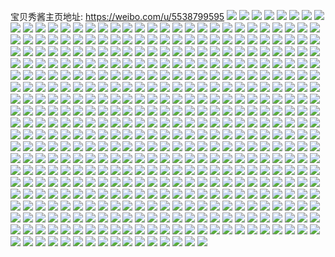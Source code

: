 宝贝秀酱主页地址: https://weibo.com/u/5538799595 
![](https://wx4.sinaimg.cn/mw2000/0062QeNlly1h8yz3wj2wdj32c0340npe.jpg) 
![](https://wx4.sinaimg.cn/mw2000/0062QeNlly1h8yz3y3f8sj31bb1r4kjl.jpg) 
![](https://wx4.sinaimg.cn/mw2000/0062QeNlly1h8yz3u7g9sj32c0340kjl.jpg) 
![](https://wx4.sinaimg.cn/mw2000/0062QeNlly1h8yz3i2xmnj31qq2bne84.jpg) 
![](https://wx4.sinaimg.cn/mw2000/0062QeNlly1h81nbkibmfj30sz1qn4b8.jpg) 
![](https://wx4.sinaimg.cn/mw2000/0062QeNlly1h81ncjooe0j30sc0sggp0.jpg) 
![](https://wx4.sinaimg.cn/mw2000/0062QeNlly1h81nbkulwrj30t71r64cg.jpg) 
![](https://wx4.sinaimg.cn/mw2000/0062QeNlly1h81nblho42j30sh1plgw9.jpg) 
![](https://wx4.sinaimg.cn/mw2000/0062QeNlly1h81nblt1glj30s11oowod.jpg) 
![](https://wx4.sinaimg.cn/mw2000/0062QeNlly1h81nbl5oa8j30ro1nv149.jpg) 
![](https://wx4.sinaimg.cn/mw2000/0062QeNlly1h7gkx198elj31kv23tdos.jpg) 
![](https://wx4.sinaimg.cn/mw2000/0062QeNlly1h7gkwwnwlgj30uk36gu0y.jpg) 
![](https://wx4.sinaimg.cn/mw2000/0062QeNlly1h7gkx0ik9xj32c0340x6s.jpg) 
![](https://wx4.sinaimg.cn/mw2000/0062QeNlly1h7gkx8kkx6j30u01407dt.jpg) 
![](https://wx4.sinaimg.cn/mw2000/0062QeNlly1h7gkz8ssamj30u0140tmd.jpg) 
![](https://wx4.sinaimg.cn/mw2000/0062QeNlly1h7gkz02jpzj30tz13z7ge.jpg) 
![](https://wx4.sinaimg.cn/mw2000/0062QeNlly1h76xolazpkj30zo1bknaz.jpg) 
![](https://wx4.sinaimg.cn/mw2000/0062QeNlly1h76xon8pivj336c2dr4qq.jpg) 
![](https://wx4.sinaimg.cn/mw2000/0062QeNlly1h76xoo19j7j30zn1bkn01.jpg) 
![](https://wx4.sinaimg.cn/mw2000/0062QeNlly1h6y9ikth5cj330u29m1l0.jpg) 
![](https://wx4.sinaimg.cn/mw2000/0062QeNlly1h6y9iaojknj316o1kwq53.jpg) 
![](https://wx4.sinaimg.cn/mw2000/0062QeNlly1h6y9ige27tj326o2wxu0x.jpg) 
![](https://wx4.sinaimg.cn/mw2000/0062QeNlly1h6y9iqpm8wj32a831n154.jpg) 
![](https://wx4.sinaimg.cn/mw2000/0062QeNlly1h6y9i8g3a2j329i30oqv7.jpg) 
![](https://wx4.sinaimg.cn/mw2000/0062QeNlly1h6y9intnw2j32c0340ni7.jpg) 
![](https://wx4.sinaimg.cn/mw2000/0062QeNlly1h6y9i012mpj326a2weat4.jpg) 
![](https://wx4.sinaimg.cn/mw2000/0062QeNlly1h6y9iua3bfj32c0340qv5.jpg) 
![](https://wx4.sinaimg.cn/mw2000/0062QeNlly1h6y9ip5kmjj321s2qdqv5.jpg) 
![](https://wx4.sinaimg.cn/mw2000/0062QeNlly1h6y9iy6wi6j32c0340qv6.jpg) 
![](https://wx4.sinaimg.cn/mw2000/0062QeNlly1h6y9ist33zj33402c0kjn.jpg) 
![](https://wx4.sinaimg.cn/mw2000/0062QeNlly1h6y9j4fokkj32c03407wk.jpg) 
![](https://wx4.sinaimg.cn/mw2000/0062QeNlly1h6y9j6kwv8j33402c01kz.jpg) 
![](https://wx4.sinaimg.cn/mw2000/0062QeNlly1h6y9jh8rtzj33402c0qv5.jpg) 
![](https://wx4.sinaimg.cn/mw2000/0062QeNlly1h6y9kbhfp6j32c0340x6q.jpg) 
![](https://wx4.sinaimg.cn/mw2000/0062QeNlly1h6q1s71thkj31od28ikjl.jpg) 
![](https://wx4.sinaimg.cn/mw2000/0062QeNlly1h6q1s7ufn4j31pc29rn1o.jpg) 
![](https://wx4.sinaimg.cn/mw2000/0062QeNlly1h60pwq6nwej30uk9ov4qr.jpg) 
![](https://wx4.sinaimg.cn/mw2000/0062QeNlly1h60pwwpp48j30uk9714qu.jpg) 
![](https://wx4.sinaimg.cn/mw2000/0062QeNlly1h60px0umj9j30uk84unpg.jpg) 
![](https://wx4.sinaimg.cn/mw2000/0062QeNlly1h60pwl8py5j30uk8jhwwi.jpg) 
![](https://wx4.sinaimg.cn/mw2000/0062QeNlly1h60px7qi8tj30uk87ekjq.jpg) 
![](https://wx4.sinaimg.cn/mw2000/0062QeNlly1h60pxc4dp1j30uk9eo4qs.jpg) 
![](https://wx4.sinaimg.cn/mw2000/0062QeNlly1h60pxihbixj30uk8f1qv8.jpg) 
![](https://wx4.sinaimg.cn/mw2000/0062QeNlly1h60pxmna70j30uk9afb2c.jpg) 
![](https://wx4.sinaimg.cn/mw2000/0062QeNlly1h60pxphjd4j30uk4o2wus.jpg) 
![](https://wx4.sinaimg.cn/mw2000/0062QeNlly1h53qzxfc3tj30uk7md4qs.jpg) 
![](https://wx4.sinaimg.cn/mw2000/0062QeNlly1h53r0em1qqj30uk7lrx6r.jpg) 
![](https://wx4.sinaimg.cn/mw2000/0062QeNlly1h53r0sibyfj30uk8smnpg.jpg) 
![](https://wx4.sinaimg.cn/mw2000/0062QeNlly1h53r16vgmej30uk8p8x6u.jpg) 
![](https://wx4.sinaimg.cn/mw2000/0062QeNlly1h53r1dn3bsj30uk9wikjq.jpg) 
![](https://wx4.sinaimg.cn/mw2000/0062QeNlly1h53r1imkv2j30uk87e1l0.jpg) 
![](https://wx4.sinaimg.cn/mw2000/0062QeNlly1h53r1n8c0gj30uk7lr7wk.jpg) 
![](https://wx4.sinaimg.cn/mw2000/0062QeNlly1h53r1skgz8j30uk8p7u0z.jpg) 
![](https://wx4.sinaimg.cn/mw2000/0062QeNlly1h53r1v5j0xj30uk4o24qq.jpg) 
![](https://wx4.sinaimg.cn/mw2000/0062QeNlly1h4p5mfma81j33402c0hdx.jpg) 
![](https://wx4.sinaimg.cn/mw2000/0062QeNlly1h4p5m3t6p2j33402c0b2e.jpg) 
![](https://wx4.sinaimg.cn/mw2000/0062QeNlly1h4p4defkfkj33402c0e86.jpg) 
![](https://wx4.sinaimg.cn/mw2000/0062QeNlly1h4p4d5119aj332f2aub2a.jpg) 
![](https://wx4.sinaimg.cn/mw2000/0062QeNlly1h4p5qdrr7xj33402c0npd.jpg) 
![](https://wx4.sinaimg.cn/mw2000/0062QeNlly1h4p4cp50n1j316j1kqwru.jpg) 
![](https://wx4.sinaimg.cn/mw2000/0062QeNlly1h4p5mlerutj32c0340hdt.jpg) 
![](https://wx4.sinaimg.cn/mw2000/0062QeNlly1h4ff38kar5j31g11xd1kx.jpg) 
![](https://wx4.sinaimg.cn/mw2000/0062QeNlly1h4ff34v5o4j31j721lkjl.jpg) 
![](https://wx4.sinaimg.cn/mw2000/0062QeNlly1h4ff39sr6ij32c0340u0x.jpg) 
![](https://wx4.sinaimg.cn/mw2000/0062QeNlly1h4fg7c6xtzj327p2yaqv5.jpg) 
![](https://wx4.sinaimg.cn/mw2000/0062QeNlly1h4ffxbk5onj326n2wwe81.jpg) 
![](https://wx4.sinaimg.cn/mw2000/0062QeNlly1h4ffqmukjfj32c0340u0x.jpg) 
![](https://wx4.sinaimg.cn/mw2000/0062QeNlly1h41qghg5j6j32c0340hdt.jpg) 
![](https://wx4.sinaimg.cn/mw2000/0062QeNlly1h41qgi3438j31401hctju.jpg) 
![](https://wx4.sinaimg.cn/mw2000/0062QeNlly1h41qgkcuyvj33402c0u0x.jpg) 
![](https://wx4.sinaimg.cn/mw2000/0062QeNlly1h41qgm3r4ej32c0340kjl.jpg) 
![](https://wx4.sinaimg.cn/mw2000/0062QeNlly1h41qgnzov1j32ds1sckjl.jpg) 
![](https://wx4.sinaimg.cn/mw2000/0062QeNlly1h41qgsjvquj32c0340qv6.jpg) 
![](https://wx4.sinaimg.cn/mw2000/0062QeNlly1h41qgtp9w9j32943051kx.jpg) 
![](https://wx4.sinaimg.cn/mw2000/0062QeNlly1h41qh24oxtj33402c0e82.jpg) 
![](https://wx4.sinaimg.cn/mw2000/0062QeNlly1h41qh3ismyj31hq1znhdt.jpg) 
![](https://wx4.sinaimg.cn/mw2000/0062QeNlly1h41qh7amlyj32c0340hdv.jpg) 
![](https://wx4.sinaimg.cn/mw2000/0062QeNlly1h41qh8ghwyj30zo1bke0b.jpg) 
![](https://wx4.sinaimg.cn/mw2000/0062QeNlly1h41qhaampwj33402c04qq.jpg) 
![](https://wx4.sinaimg.cn/mw2000/0062QeNlly1h41qhdi28qj31sx2ekhdt.jpg) 
![](https://wx4.sinaimg.cn/mw2000/0062QeNlly1h41qib8y73j33402c0hdy.jpg) 
![](https://wx4.sinaimg.cn/mw2000/0062QeNlly1h3v2uzlqotj30uk56ex6q.jpg) 
![](https://wx4.sinaimg.cn/mw2000/0062QeNlly1h3v2v1bcs3j30uk61kb2b.jpg) 
![](https://wx4.sinaimg.cn/mw2000/0062QeNlly1h3v2vh19xij30uk5jrkjm.jpg) 
![](https://wx4.sinaimg.cn/mw2000/0062QeNlly1h3v2v2tze5j30uk5mae82.jpg) 
![](https://wx4.sinaimg.cn/mw2000/0062QeNlly1h3v2v4csx5j30uk7057wj.jpg) 
![](https://wx4.sinaimg.cn/mw2000/0062QeNlly1h3v2v60venj30uk7047wj.jpg) 
![](https://wx4.sinaimg.cn/mw2000/0062QeNlly1h3v2v7lanij30uk8227wj.jpg) 
![](https://wx4.sinaimg.cn/mw2000/0062QeNlly1h3v2v9gvldj30uk5h7e82.jpg) 
![](https://wx4.sinaimg.cn/mw2000/0062QeNlly1h3v2vayn4uj30uk61kb2a.jpg) 
![](https://wx4.sinaimg.cn/mw2000/0062QeNlly1h3ulqzjelej318z1nzu0x.jpg) 
![](https://wx4.sinaimg.cn/mw2000/0062QeNlly1h3ulr1yaiyj30zi1be44s.jpg) 
![](https://wx4.sinaimg.cn/mw2000/0062QeNlly1h3ulr03c9lj30uk0ukn2y.jpg) 
![](https://wx4.sinaimg.cn/mw2000/0062QeNlly1h3ulr1l0ofj31k033y4qr.jpg) 
![](https://wx4.sinaimg.cn/mw2000/0062QeNlly1h3ulr2qvxrj30xc2tax6p.jpg) 
![](https://wx4.sinaimg.cn/mw2000/0062QeNlly1h3ulr3qs8pj31wk1wkkjl.jpg) 
![](https://wx4.sinaimg.cn/mw2000/0062QeNlly1h3ulr5dtchj32by2bynpe.jpg) 
![](https://wx4.sinaimg.cn/mw2000/0062QeNlly1h3ulr6g1x9j32c02c04qq.jpg) 
![](https://wx4.sinaimg.cn/mw2000/0062QeNlly1h3ulrp6xtcj30u0140tlx.jpg) 
![](https://wx4.sinaimg.cn/mw2000/0062QeNlly1h3jqaph5xwj30u714914c.jpg) 
![](https://wx4.sinaimg.cn/mw2000/0062QeNlly1h3jqakl6npj30zo1bkdsj.jpg) 
![](https://wx4.sinaimg.cn/mw2000/0062QeNlly1h3jqaxtf3ij30tg13o16u.jpg) 
![](https://wx4.sinaimg.cn/mw2000/0062QeNlly1h3jqamz90ej30zo1bkdsb.jpg) 
![](https://wx4.sinaimg.cn/mw2000/0062QeNlly1h3jqanz8unj30zo1bkqhj.jpg) 
![](https://wx4.sinaimg.cn/mw2000/0062QeNlly1h3jqaou732j30zo1bkdsy.jpg) 
![](https://wx4.sinaimg.cn/mw2000/0062QeNlly1h3dev430d0j30m1136agu.jpg) 
![](https://wx4.sinaimg.cn/mw2000/0062QeNlly1h3dep3rdyjj33402c0u0x.jpg) 
![](https://wx4.sinaimg.cn/mw2000/0062QeNlly1h3dev2vf5pj30zo1blhdt.jpg) 
![](https://wx4.sinaimg.cn/mw2000/0062QeNlly1h3deoxfz24j33402c0b2a.jpg) 
![](https://wx4.sinaimg.cn/mw2000/0062QeNlly1h3df6kc7nmj30sl1esat3.jpg) 
![](https://wx4.sinaimg.cn/mw2000/0062QeNlly1h392jygjwsj32c02c0qv5.jpg) 
![](https://wx4.sinaimg.cn/mw2000/0062QeNlly1h392k7d0o9j32c03401ky.jpg) 
![](https://wx4.sinaimg.cn/mw2000/0062QeNlly1h39284jgl0j31tj38kqv5.jpg) 
![](https://wx4.sinaimg.cn/mw2000/0062QeNlly1h392831zayj32c0340b2a.jpg) 
![](https://wx4.sinaimg.cn/mw2000/0062QeNlly1h392k3gkodj32br1qxnpd.jpg) 
![](https://wx4.sinaimg.cn/mw2000/0062QeNlly1h303gvaanhj32322s2b29.jpg) 
![](https://wx4.sinaimg.cn/mw2000/0062QeNlly1h303h4svumj30zo1bkk5a.jpg) 
![](https://wx4.sinaimg.cn/mw2000/0062QeNlly1h303grpizlj32bz33ykjl.jpg) 
![](https://wx4.sinaimg.cn/mw2000/0062QeNlly1h2jt27m8r3j30uk3g5u0x.jpg) 
![](https://wx4.sinaimg.cn/mw2000/0062QeNlly1h2jt2d11huj30uk58gqv6.jpg) 
![](https://wx4.sinaimg.cn/mw2000/0062QeNlly1h2jt2hl073j30uk4vphdu.jpg) 
![](https://wx4.sinaimg.cn/mw2000/0062QeNlly1h2jt2nmuokj30uk72n7wj.jpg) 
![](https://wx4.sinaimg.cn/mw2000/0062QeNlly1h2jt2vruv8j30uk58gu0y.jpg) 
![](https://wx4.sinaimg.cn/mw2000/0062QeNlly1h2jt33fmymj30uk6ye4qr.jpg) 
![](https://wx4.sinaimg.cn/mw2000/0062QeNlly1h2jt3rwpp5j30uk5l6e83.jpg) 
![](https://wx4.sinaimg.cn/mw2000/0062QeNlly1h2gd55sz1yj31q92xv7wh.jpg) 
![](https://wx4.sinaimg.cn/mw2000/0062QeNlly1h2gdcbs1cjj30n014wwor.jpg) 
![](https://wx4.sinaimg.cn/mw2000/0062QeNlly1h2gdg81abej32c03401kz.jpg) 
![](https://wx4.sinaimg.cn/mw2000/0062QeNlly1h2gdg8peooj31kz2dsnlo.jpg) 
![](https://wx4.sinaimg.cn/mw2000/0062QeNlly1h280bgslghj32c0340kjl.jpg) 
![](https://wx4.sinaimg.cn/mw2000/0062QeNlly1h280bhn18wj33402c0kjl.jpg) 
![](https://wx4.sinaimg.cn/mw2000/0062QeNlly1h280biw3hjj33402c04qq.jpg) 
![](https://wx4.sinaimg.cn/mw2000/0062QeNlly1h280bfrigpj33342bcb2c.jpg) 
![](https://wx4.sinaimg.cn/mw2000/0062QeNlly1h25zfij0s0j33402c0u0y.jpg) 
![](https://wx4.sinaimg.cn/mw2000/0062QeNlly1h25zfjr069j33402c07wj.jpg) 
![](https://wx4.sinaimg.cn/mw2000/0062QeNlly1h25zfkvx4jj33402c0x6p.jpg) 
![](https://wx4.sinaimg.cn/mw2000/0062QeNlly1h25zhiy1xbj32c03401kz.jpg) 
![](https://wx4.sinaimg.cn/mw2000/0062QeNlly1h1wuxf5mnaj33402c0b29.jpg) 
![](https://wx4.sinaimg.cn/mw2000/0062QeNlly1h1t9itvy3uj30wi0tpgnu.jpg) 
![](https://wx4.sinaimg.cn/mw2000/0062QeNlly1h1jrghvsgmj32c03401ky.jpg) 
![](https://wx4.sinaimg.cn/mw2000/0062QeNlly1h1k18zlt2oj30n00ckq6q.jpg) 
![](https://wx4.sinaimg.cn/mw2000/0062QeNlly1h1hknwaw6lj30mt0ms0yx.jpg) 
![](https://wx4.sinaimg.cn/mw2000/0062QeNlly1h15lst2qdpj31kz2dsu0x.jpg) 
![](https://wx4.sinaimg.cn/mw2000/0062QeNlly1h13jcrq8f2j32c02c0b2a.jpg) 
![](https://wx4.sinaimg.cn/mw2000/0062QeNlly1h13jct9vvwj32bz2bz4qq.jpg) 
![](https://wx4.sinaimg.cn/mw2000/0062QeNlly1h13jcuuye6j32c02c0qv6.jpg) 
![](https://wx4.sinaimg.cn/mw2000/0062QeNlly1h11fgo9c5vj32c0340b2c.jpg) 
![](https://wx4.sinaimg.cn/mw2000/0062QeNlly1h11fl7530xj30qa1kw1kx.jpg) 
![](https://wx4.sinaimg.cn/mw2000/0062QeNlly1h11fgpvamyj30n01dsh4d.jpg) 
![](https://wx4.sinaimg.cn/mw2000/0062QeNlly1h11fgqhzusj32c0340kjl.jpg) 
![](https://wx4.sinaimg.cn/mw2000/0062QeNlly1h0xxqzth32j315o1axx13.jpg) 
![](https://wx4.sinaimg.cn/mw2000/0062QeNlly1h0xxqz5d6wj30xc2s07wh.jpg) 
![](https://wx4.sinaimg.cn/mw2000/0062QeNlly1h0xxr0nqsoj315o2bckjl.jpg) 
![](https://wx4.sinaimg.cn/mw2000/0062QeNlly1h0xxskm30uj32c02c01kx.jpg) 
![](https://wx4.sinaimg.cn/mw2000/0062QeNlly1h0v8avrmulj32yo1o0kjl.jpg) 
![](https://wx4.sinaimg.cn/mw2000/0062QeNlly1h0pw3gb3k2j30uk6f3hdv.jpg) 
![](https://wx4.sinaimg.cn/mw2000/0062QeNlly1h0pw3i2cb8j30uk5q9u0y.jpg) 
![](https://wx4.sinaimg.cn/mw2000/0062QeNlly1h0pw3js3f7j30uk7n0u0z.jpg) 
![](https://wx4.sinaimg.cn/mw2000/0062QeNlly1h0pw3ene7tj30uk9ixnph.jpg) 
![](https://wx4.sinaimg.cn/mw2000/0062QeNlly1h0pw3m6k4tj30uk7n0e84.jpg) 
![](https://wx4.sinaimg.cn/mw2000/0062QeNlly1h0pw3nwpxvj30uk9l3hdv.jpg) 
![](https://wx4.sinaimg.cn/mw2000/0062QeNlly1h0pw3pz5nhj30uk7n0npf.jpg) 
![](https://wx4.sinaimg.cn/mw2000/0062QeNlly1h0pw3s0786j30uk9147wk.jpg) 
![](https://wx4.sinaimg.cn/mw2000/0062QeNlly1h0pw3thrdyj30uk6nne83.jpg) 
![](https://wx4.sinaimg.cn/mw2000/0062QeNlly1h0pw3vgvzoj30uk7fee83.jpg) 
![](https://wx4.sinaimg.cn/mw2000/0062QeNlly1h0pw3wpmd5j30uk4vohdu.jpg) 
![](https://wx4.sinaimg.cn/mw2000/0062QeNlly1h0jiba88y9j324s1jpx6p.jpg) 
![](https://wx4.sinaimg.cn/mw2000/0062QeNlly1h0jibdp1f7j335s2dcu0x.jpg) 
![](https://wx4.sinaimg.cn/mw2000/0062QeNlly1h0jibe9xqkj30rn0rn0x8.jpg) 
![](https://wx4.sinaimg.cn/mw2000/0062QeNlly1h0jiben4b0j30yi0yiaff.jpg) 
![](https://wx4.sinaimg.cn/mw2000/0062QeNlly1h0jibf7cp9j31o027zgxv.jpg) 
![](https://wx4.sinaimg.cn/mw2000/0062QeNlly1h0jibfg534j30ku0kugm7.jpg) 
![](https://wx4.sinaimg.cn/mw2000/0062QeNlly1h0jibh7xegj31uo3qd1kx.jpg) 
![](https://wx4.sinaimg.cn/mw2000/0062QeNlly1h0jibif4z1j31o02807kf.jpg) 
![](https://wx4.sinaimg.cn/mw2000/0062QeNlly1h0jibiyi0sj30m90m9mxr.jpg) 
![](https://wx4.sinaimg.cn/mw2000/0062QeNlly1h0jibk0udtj32801o01d0.jpg) 
![](https://wx4.sinaimg.cn/mw2000/0062QeNlly1h0jibl4wnej32801o0tpa.jpg) 
![](https://wx4.sinaimg.cn/mw2000/0062QeNlly1h0jibrjd8mj32801o0x6q.jpg) 
![](https://wx4.sinaimg.cn/mw2000/0062QeNlly1h0jibyxpb7j32801o0npe.jpg) 
![](https://wx4.sinaimg.cn/mw2000/0062QeNlly1h0jic3mcq7j32801o04qq.jpg) 
![](https://wx4.sinaimg.cn/mw2000/0062QeNlly1h0jib5sbagj30mz0mzjt4.jpg) 
![](https://wx4.sinaimg.cn/mw2000/0062QeNlly1h0jibt4ygtj32801o0h2e.jpg) 
![](https://wx4.sinaimg.cn/mw2000/0062QeNlly1h0jic4qeacj32801o07me.jpg) 
![](https://wx4.sinaimg.cn/mw2000/0062QeNlly1h0jic5m84bj30sp0rw47p.jpg) 
![](https://wx4.sinaimg.cn/mw2000/0062QeNlly1gzzcwe5wy4j33402byqv6.jpg) 
![](https://wx4.sinaimg.cn/mw2000/0062QeNlly1gzzcw3dcexj33402byb2a.jpg) 
![](https://wx4.sinaimg.cn/mw2000/0062QeNlly1gzzcwc842rj33402bykjm.jpg) 
![](https://wx4.sinaimg.cn/mw2000/0062QeNlly1gzzcw56xdej334033y7wj.jpg) 
![](https://wx4.sinaimg.cn/mw2000/0062QeNlly1gzzcw80sslj32c033yx6p.jpg) 
![](https://wx4.sinaimg.cn/mw2000/0062QeNlly1gzzcw6zzrkj334033ykjn.jpg) 
![](https://wx4.sinaimg.cn/mw2000/0062QeNlly1gzzcw96qmjj32c033ye82.jpg) 
![](https://wx4.sinaimg.cn/mw2000/0062QeNlly1gzzd12j798j30n01dsnk9.jpg) 
![](https://wx4.sinaimg.cn/mw2000/0062QeNlly1gzzcwabshwj32c033y7wi.jpg) 
![](https://wx4.sinaimg.cn/mw2000/0062QeNlly1gquva7qnk4j30vc15s7f0.jpg) 
![](https://wx4.sinaimg.cn/mw2000/0062QeNlly1gquva736grj315s0vc4bh.jpg) 
![](https://wx4.sinaimg.cn/mw2000/0062QeNlly1gquva8mopuj315s0vch0g.jpg) 
![](https://wx4.sinaimg.cn/mw2000/0062QeNlly1gquvaaf6vej32c02c0k7p.jpg) 
![](https://wx4.sinaimg.cn/mw2000/0062QeNlly1gquve6ed3lj32ds1sckjl.jpg) 
![](https://wx4.sinaimg.cn/mw2000/0062QeNlly1gquvag0hs9j32c0340e82.jpg) 
![](https://wx4.sinaimg.cn/mw2000/0062QeNlly1gquvajx18dj31l2243tll.jpg) 
![](https://wx4.sinaimg.cn/mw2000/0062QeNlly1gquval5oh4j32c02c07fv.jpg) 
![](https://wx4.sinaimg.cn/mw2000/0062QeNlly1gquve8b4adj31hg2q1nla.jpg) 
![](https://wx4.sinaimg.cn/mw2000/0062QeNlly1gq5fvypmgrj30tu0tunoq.jpg) 
![](https://wx4.sinaimg.cn/mw2000/0062QeNlly1gq5g7856glj30tu0tukj4.jpg) 
![](https://wx4.sinaimg.cn/mw2000/0062QeNlly1gq5fvz9nqxj30tu0tux01.jpg) 
![](https://wx4.sinaimg.cn/mw2000/0062QeNlly1gq5fyatlx8j30tu0tu7mj.jpg) 
![](https://wx4.sinaimg.cn/mw2000/0062QeNlly1gq5g12y1nej30n01a0h43.jpg) 
![](https://wx4.sinaimg.cn/mw2000/0062QeNlly1gq5g60lp66j30n01a0b29.jpg) 
![](https://wx4.sinaimg.cn/mw2000/0062QeNlly1gq5g78g706j31rp2cx4ic.jpg) 
![](https://wx4.sinaimg.cn/mw2000/0062QeNlly1gq5g61t8zvj30n01x0e82.jpg) 
![](https://wx4.sinaimg.cn/mw2000/0062QeNlly1gq5g9knzkxj31sc1sc4f0.jpg) 
![](https://wx4.sinaimg.cn/mw2000/0062QeNlly1gng2s7echcj323m23mx6s.jpg) 
![](https://wx4.sinaimg.cn/mw2000/0062QeNlly1gn2aq4if00j30tu0tuazg.jpg) 
![](https://wx4.sinaimg.cn/mw2000/0062QeNlly1gn2atch00oj30tu0tux2a.jpg) 
![](https://wx4.sinaimg.cn/mw2000/0062QeNlly1gn2atbl99ij30tu0tunlh.jpg) 
![](https://wx4.sinaimg.cn/mw2000/0062QeNlly1gn2atfm4ebj30tu0tu7wh.jpg) 
![](https://wx4.sinaimg.cn/mw2000/0062QeNlly1gn2atdf76hj30tu0tu1kx.jpg) 
![](https://wx4.sinaimg.cn/mw2000/0062QeNlly1gn2aqnm8cqj30tu0tu7qu.jpg) 
![](https://wx4.sinaimg.cn/mw2000/0062QeNlly1gn2ao4l744j32c02c0kf9.jpg) 
![](https://wx4.sinaimg.cn/mw2000/0062QeNlly1gn2aov9o6aj30jg0jaq5s.jpg) 
![](https://wx4.sinaimg.cn/mw2000/0062QeNlly1gn2atgly0hj313u0tu1b1.jpg) 
![](https://wx4.sinaimg.cn/mw2000/0062QeNlly1gls7fv4zd4j31o02801l0.jpg) 
![](https://wx4.sinaimg.cn/mw2000/0062QeNlly1gls7g4une0j31o0280e84.jpg) 
![](https://wx4.sinaimg.cn/mw2000/0062QeNlly1gls7fzfni6j31o0280kjp.jpg) 
![](https://wx4.sinaimg.cn/mw2000/0062QeNlly1gls7g2lbc9j32801o0hdw.jpg) 
![](https://wx4.sinaimg.cn/mw2000/0062QeNlgy1gktd4aw1t7j31sc2dse86.jpg) 
![](https://wx4.sinaimg.cn/mw2000/0062QeNlgy1gksluygwkhj32c0340b2g.jpg) 
![](https://wx4.sinaimg.cn/mw2000/0062QeNlgy1gkslv2iawxj32c02c0qv5.jpg) 
![](https://wx4.sinaimg.cn/mw2000/0062QeNlgy1gksluufvz5j32c03407wn.jpg) 
![](https://wx4.sinaimg.cn/mw2000/0062QeNlgy1gkslv0hcbjj32c02c0e46.jpg) 
![](https://wx4.sinaimg.cn/mw2000/0062QeNlgy1gkslv6n5yrj32c03401l0.jpg) 
![](https://wx4.sinaimg.cn/mw2000/0062QeNlgy1gkslxge3hgj32c02c04qp.jpg) 
![](https://wx4.sinaimg.cn/mw2000/0062QeNlly1gkmq1mrz6sj315s0vc189.jpg) 
![](https://wx4.sinaimg.cn/mw2000/0062QeNlly1gkmq1mcljsj315s0vc4cu.jpg) 
![](https://wx4.sinaimg.cn/mw2000/0062QeNlly1gkmq1m0u6jj315s0vcap3.jpg) 
![](https://wx4.sinaimg.cn/mw2000/0062QeNlly1gkmq1lbv4aj315s0vcqhd.jpg) 
![](https://wx4.sinaimg.cn/mw2000/0062QeNlly1gkmq1kddqyj315s0vc4c8.jpg) 
![](https://wx4.sinaimg.cn/mw2000/0062QeNlly1gkmq1jvfknj315s0vc7hf.jpg) 
![](https://wx4.sinaimg.cn/mw2000/0062QeNlly1gkmmxtwo91j30vc15s7wi.jpg) 
![](https://wx4.sinaimg.cn/mw2000/0062QeNlly1gklo0z6wr2j32c02c0b29.jpg) 
![](https://wx4.sinaimg.cn/mw2000/0062QeNlly1gklo11x0xcj31s81s8kh0.jpg) 
![](https://wx4.sinaimg.cn/mw2000/0062QeNlly1gklo10pnlcj32c02c01am.jpg) 
![](https://wx4.sinaimg.cn/mw2000/0062QeNlly1gklo63myo3j32c02c0x4i.jpg) 
![](https://wx4.sinaimg.cn/mw2000/0062QeNlly1gklo14jninj32c02c0hdt.jpg) 
![](https://wx4.sinaimg.cn/mw2000/0062QeNlly1gklo8swf33j33402c07wr.jpg) 
![](https://wx4.sinaimg.cn/mw2000/0062QeNlly1gkgy8l0ud5j33402c01ky.jpg) 
![](https://wx4.sinaimg.cn/mw2000/0062QeNlly1gkgy8gue6oj32c02c04qp.jpg) 
![](https://wx4.sinaimg.cn/mw2000/0062QeNlly1gkgy8pfdnyj315s0vcqv5.jpg) 
![](https://wx4.sinaimg.cn/mw2000/0062QeNlly1gkgy8sz498j30vc0vcnpd.jpg) 
![](https://wx4.sinaimg.cn/mw2000/0062QeNlly1gk7qxdyt1ej32c02c0e81.jpg) 
![](https://wx4.sinaimg.cn/mw2000/0062QeNlly1gk7qxc4484j32c02c0hdt.jpg) 
![](https://wx4.sinaimg.cn/mw2000/0062QeNlly1gk7qx9afduj32c02c07wh.jpg) 
![](https://wx4.sinaimg.cn/mw2000/0062QeNlly1gk7qxfbf2gj3246246azq.jpg) 
![](https://wx4.sinaimg.cn/mw2000/0062QeNlly1gk7qxavo11j30uk0ukb29.jpg) 
![](https://wx4.sinaimg.cn/mw2000/0062QeNlly1gk7qxgnfeqj32c02c0b29.jpg) 
![](https://wx4.sinaimg.cn/mw2000/0062QeNlgy1gk0ptfbupxj32c02c07tx.jpg) 
![](https://wx4.sinaimg.cn/mw2000/0062QeNlgy1gk0pt9u572j32c02c04qq.jpg) 
![](https://wx4.sinaimg.cn/mw2000/0062QeNlgy1gk0pth80ayj32c02c0twi.jpg) 
![](https://wx4.sinaimg.cn/mw2000/0062QeNlgy1gk0ptp98vhj32ds1sc1l2.jpg) 
![](https://wx4.sinaimg.cn/mw2000/0062QeNlgy1gk0ptvuuhfj315s0vcb29.jpg) 
![](https://wx4.sinaimg.cn/mw2000/0062QeNlgy1gk0ptlytz7j32ds1sckjp.jpg) 
![](https://wx4.sinaimg.cn/mw2000/0062QeNlgy1gk0q07id3aj30vc0vc7wh.jpg) 
![](https://wx4.sinaimg.cn/mw2000/0062QeNlgy1gk0ptt2gkqj32c02c0qv6.jpg) 
![](https://wx4.sinaimg.cn/mw2000/0062QeNlgy1gk0ptdfxm0j33402c0b2a.jpg) 
![](https://wx4.sinaimg.cn/mw2000/0062QeNlly1gjo0fr02nmj30u00u0e2m.jpg) 
![](https://wx4.sinaimg.cn/mw2000/0062QeNlly1gjo0krhvr6j30u00u04qp.jpg) 
![](https://wx4.sinaimg.cn/mw2000/0062QeNlly1gjo0ksbtv5j30u0140b29.jpg) 
![](https://wx4.sinaimg.cn/mw2000/0062QeNlly1gjo0kqnw0sj30tu0tub29.jpg) 
![](https://wx4.sinaimg.cn/mw2000/0062QeNlly1gjo0ktpjcwj30tu0tu1kx.jpg) 
![](https://wx4.sinaimg.cn/mw2000/0062QeNlly1gjo0kuxx6fj313u0tu4qp.jpg) 
![](https://wx4.sinaimg.cn/mw2000/0062QeNlly1gjo0kvdvf7j30mi0u04f9.jpg) 
![](https://wx4.sinaimg.cn/mw2000/0062QeNlly1gjo0kw10srj30u00u0qp8.jpg) 
![](https://wx4.sinaimg.cn/mw2000/0062QeNlly1gjo0kwdmuuj30ms0yodrq.jpg) 
![](https://wx4.sinaimg.cn/mw2000/0062QeNlly1gjmwwskcotj30ux157npd.jpg) 
![](https://wx4.sinaimg.cn/mw2000/0062QeNlly1gjeytbtnqoj30vc15se81.jpg) 
![](https://wx4.sinaimg.cn/mw2000/0062QeNlly1gjeytdxr73j30vc15se81.jpg) 
![](https://wx4.sinaimg.cn/mw2000/0062QeNlly1gj9vfqtkbrj32c02c0u11.jpg) 
![](https://wx4.sinaimg.cn/mw2000/0062QeNlly1gj9vfurpukj32c02bzqve.jpg) 
![](https://wx4.sinaimg.cn/mw2000/0062QeNlly1gj9vg2f2whj32c02c0kjq.jpg) 
![](https://wx4.sinaimg.cn/mw2000/0062QeNlly1gj9vfxsldij30n00z6e81.jpg) 
![](https://wx4.sinaimg.cn/mw2000/0062QeNlly1gj9vg4mhm7j3240240hdy.jpg) 
![](https://wx4.sinaimg.cn/mw2000/0062QeNlly1gj9vfyohp7j30n01fr7wi.jpg) 
![](https://wx4.sinaimg.cn/mw2000/0062QeNlly1gj9vg5nrmgj30uw0uwe81.jpg) 
![](https://wx4.sinaimg.cn/mw2000/0062QeNlly1gj9vfwd8cfj32c02c04qp.jpg) 
![](https://wx4.sinaimg.cn/mw2000/0062QeNlly1gj9vg6crw7j315s0vce81.jpg) 
![](https://wx4.sinaimg.cn/mw2000/0062QeNlly1gj23as3x25j32c02c01kx.jpg) 
![](https://wx4.sinaimg.cn/mw2000/0062QeNlly1gistzqtgpvj30n01x01kz.jpg) 
![](https://wx4.sinaimg.cn/mw2000/0062QeNlly1gisu1kzftlj30n01x0b2a.jpg) 
![](https://wx4.sinaimg.cn/mw2000/0062QeNlly1gisu5l4ozej30n01x0hdu.jpg) 
![](https://wx4.sinaimg.cn/mw2000/0062QeNlly1gisu5o9wbnj30u00u04l8.jpg) 
![](https://wx4.sinaimg.cn/mw2000/0062QeNlly1gisuqvloncj313u0tu4qp.jpg) 
![](https://wx4.sinaimg.cn/mw2000/0062QeNlly1gisurmtn7mj30u00u0kdx.jpg) 
![](https://wx4.sinaimg.cn/mw2000/0062QeNlly1gip7ksyrgqj30u00u0kjl.jpg) 
![](https://wx4.sinaimg.cn/mw2000/0062QeNlly1gip7ksd9sgj30u00u01kx.jpg) 
![](https://wx4.sinaimg.cn/mw2000/0062QeNlly1gip7pydsubj30u00u0e81.jpg) 
![](https://wx4.sinaimg.cn/mw2000/0062QeNlly1gip7piberpj30u00u07wh.jpg) 
![](https://wx4.sinaimg.cn/mw2000/0062QeNlly1gip7p6popdj30u00u0b29.jpg) 
![](https://wx4.sinaimg.cn/mw2000/0062QeNlly1gip7tuahekj30u00u0b29.jpg) 
![](https://wx4.sinaimg.cn/mw2000/0062QeNlly1gip7rloh86j30u00u0e81.jpg) 
![](https://wx4.sinaimg.cn/mw2000/0062QeNlly1gip7og1xtzj30u00u0qua.jpg) 
![](https://wx4.sinaimg.cn/mw2000/0062QeNlly1gip7sw0gnej30u00u07wh.jpg) 
![](https://wx4.sinaimg.cn/mw2000/0062QeNlgy1gio30ucb5wj32c02c0e81.jpg) 
![](https://wx4.sinaimg.cn/mw2000/0062QeNlgy1gio30sk5q8j32c02c01ky.jpg) 
![](https://wx4.sinaimg.cn/mw2000/0062QeNlly1giiajk4l39j32c02c0b29.jpg) 
![](https://wx4.sinaimg.cn/mw2000/0062QeNlly1giiajlvp87j32c01r07wi.jpg) 
![](https://wx4.sinaimg.cn/mw2000/0062QeNlly1giiajn0fnlj32c02c0x6p.jpg) 
![](https://wx4.sinaimg.cn/mw2000/0062QeNlly1giiakiz7tmj30u00u01kx.jpg) 
![](https://wx4.sinaimg.cn/mw2000/0062QeNlly1giiajswghzj31wc1wckjl.jpg) 
![](https://wx4.sinaimg.cn/mw2000/0062QeNlly1giiak0cz2ij30p70p71kx.jpg) 
![](https://wx4.sinaimg.cn/mw2000/0062QeNlly1gih1fj3mbqj30u00u0b29.jpg) 
![](https://wx4.sinaimg.cn/mw2000/0062QeNlly1gih1jn8055j30mi0mik6h.jpg) 
![](https://wx4.sinaimg.cn/mw2000/0062QeNlly1gih0uxomykj30vc15sb29.jpg) 
![](https://wx4.sinaimg.cn/mw2000/0062QeNlly1gih1d2sq9cj30n01dsb29.jpg) 
![](https://wx4.sinaimg.cn/mw2000/0062QeNlly1gih1jp5jn1j30u0140kjl.jpg) 
![](https://wx4.sinaimg.cn/mw2000/0062QeNlly1gih1aeacloj32c02c04qq.jpg) 
![](https://wx4.sinaimg.cn/mw2000/0062QeNlly1gih1di0cqij31400u07wh.jpg) 
![](https://wx4.sinaimg.cn/mw2000/0062QeNlly1gih1fkih6sj32c02c0hdt.jpg) 
![](https://wx4.sinaimg.cn/mw2000/0062QeNlly1gih1jm1wi7j30u00u0hbt.jpg) 
![](https://wx4.sinaimg.cn/mw2000/0062QeNlly1gibbem6tm8j30vc15sqv5.jpg) 
![](https://wx4.sinaimg.cn/mw2000/0062QeNlly1gia7fiuv58j32bz2bz7wq.jpg) 
![](https://wx4.sinaimg.cn/mw2000/0062QeNlly1gi94eqe7tzj313u0tuu0x.jpg) 
![](https://wx4.sinaimg.cn/mw2000/0062QeNlly1gi94epkrl9j30u00u0tzz.jpg) 
![](https://wx4.sinaimg.cn/mw2000/0062QeNlly1gi94fndk6gj30mi0u0b29.jpg) 
![](https://wx4.sinaimg.cn/mw2000/0062QeNlly1gi94e8wzsbj30u0140hdt.jpg) 
![](https://wx4.sinaimg.cn/mw2000/0062QeNlly1gi5op8lkb9j32c0340hdu.jpg) 
![](https://wx4.sinaimg.cn/mw2000/0062QeNlly1gi5slrcongj32c02c0he0.jpg) 
![](https://wx4.sinaimg.cn/mw2000/0062QeNlly1gi5smn2i35j32c02c0he2.jpg) 
![](https://wx4.sinaimg.cn/mw2000/0062QeNlly1gi5sj30ai1j30vc0vcb29.jpg) 
![](https://wx4.sinaimg.cn/mw2000/0062QeNlly1gi5skvpuprj32c02c0npe.jpg) 
![](https://wx4.sinaimg.cn/mw2000/0062QeNlly1gi5smwusnnj30v90v9npd.jpg) 
![](https://wx4.sinaimg.cn/mw2000/0062QeNlly1gi2vqor8hrj30vc15sqji.jpg) 
![](https://wx4.sinaimg.cn/mw2000/0062QeNlly1gi11crg0wvj30n01a04qq.jpg) 
![](https://wx4.sinaimg.cn/mw2000/0062QeNlly1gi11adq2qwj30n01a0qv5.jpg) 
![](https://wx4.sinaimg.cn/mw2000/0062QeNlly1gi11b6msszj30n01frqv5.jpg) 
![](https://wx4.sinaimg.cn/mw2000/0062QeNlly1gi11dcql31j30n01a0qv5.jpg) 
![](https://wx4.sinaimg.cn/mw2000/0062QeNlly1gi11c28twej32c02c0npf.jpg) 
![](https://wx4.sinaimg.cn/mw2000/0062QeNlly1gi11dph1uvj30u00u0hbv.jpg) 
![](https://wx4.sinaimg.cn/mw2000/0062QeNlly1ghv6tno9w6j32c02c0hdu.jpg) 
![](https://wx4.sinaimg.cn/mw2000/0062QeNlly1ghv6t8gjprj31sc1sckjo.jpg) 
![](https://wx4.sinaimg.cn/mw2000/0062QeNlly1ghv6tc8x6aj32c02c0x6p.jpg) 
![](https://wx4.sinaimg.cn/mw2000/0062QeNlly1ghv6trflyij32c02c0qv5.jpg) 
![](https://wx4.sinaimg.cn/mw2000/0062QeNlly1ghrs2o6v1hj32c02c04qt.jpg) 
![](https://wx4.sinaimg.cn/mw2000/0062QeNlly1ghrs54rbgvj32c02c0u10.jpg) 
![](https://wx4.sinaimg.cn/mw2000/0062QeNlly1ghrs4507y9j32c02c0u11.jpg) 
![](https://wx4.sinaimg.cn/mw2000/0062QeNlly1ghrs4sto4pj320m20mb2b.jpg) 
![](https://wx4.sinaimg.cn/mw2000/0062QeNlly1ghrs3qii71j3341341he1.jpg) 
![](https://wx4.sinaimg.cn/mw2000/0062QeNlly1ghrs4jmeotj32tq2tqu11.jpg) 
![](https://wx4.sinaimg.cn/mw2000/0062QeNlly1ghrs29rhbmj30n00n0n46.jpg) 
![](https://wx4.sinaimg.cn/mw2000/0062QeNlly1ghrs2p9wjsj30n00n0450.jpg) 
![](https://wx4.sinaimg.cn/mw2000/0062QeNlly1ghrs33yom9j32c02c0nph.jpg) 
![](https://wx4.sinaimg.cn/mw2000/0062QeNlly1ghp28ikih3j30vc0vce0l.jpg) 
![](https://wx4.sinaimg.cn/mw2000/0062QeNlly1ghp28k1q3ij30vc0vce0d.jpg) 
![](https://wx4.sinaimg.cn/mw2000/0062QeNlly1gho8rdioy0j32c02c0npd.jpg) 
![](https://wx4.sinaimg.cn/mw2000/0062QeNlly1gho8r9oecbj33402c07wh.jpg) 
![](https://wx4.sinaimg.cn/mw2000/0062QeNlly1ghf82t6uyfj30ga0gagsv.jpg) 
![](https://wx4.sinaimg.cn/mw2000/0062QeNlly1gh7sr7t5iaj30n00yi4qg.jpg) 
![](https://wx4.sinaimg.cn/mw2000/0062QeNlly1gh7srb3oswj30vc15sb29.jpg) 
![](https://wx4.sinaimg.cn/mw2000/0062QeNlly1gh7stwnvomj30jg0jgjti.jpg) 
![](https://wx4.sinaimg.cn/mw2000/0062QeNlly1gh3amq43zfj321u21uhdt.jpg) 
![](https://wx4.sinaimg.cn/mw2000/0062QeNlly1gh3anazeg9j32c02c01ky.jpg) 
![](https://wx4.sinaimg.cn/mw2000/0062QeNlly1gh3ams9qaaj30u01hck6p.jpg) 
![](https://wx4.sinaimg.cn/mw2000/0062QeNlly1gh3an23z92j32c02c0kjn.jpg) 
![](https://wx4.sinaimg.cn/mw2000/0062QeNlly1gh3an5eqtzj322q22q1kx.jpg) 
![](https://wx4.sinaimg.cn/mw2000/0062QeNlly1gh3angbbqwj32c02c0npd.jpg) 
![](https://wx4.sinaimg.cn/mw2000/0062QeNlly1ggvh7n1x2xj30vc0vc1kx.jpg) 
![](https://wx4.sinaimg.cn/mw2000/0062QeNlly1ggvh85ivcfj312j12jkjl.jpg) 
![](https://wx4.sinaimg.cn/mw2000/0062QeNlly1ggvh7lc17xj30vc0vc1il.jpg) 
![](https://wx4.sinaimg.cn/mw2000/0062QeNlly1ggu2jwfoeqj32c02c0hdt.jpg) 
![](https://wx4.sinaimg.cn/mw2000/0062QeNlly1ggndy38s72j30n00qi4qp.jpg) 
![](https://wx4.sinaimg.cn/mw2000/0062QeNlly1ggl1mxtrb0j32c02c07wi.jpg) 
![](https://wx4.sinaimg.cn/mw2000/0062QeNlly1ggl1mygk12j30n00n0wis.jpg) 
![](https://wx4.sinaimg.cn/mw2000/0062QeNlly1ggl1mz0pusj31a81a8ni1.jpg) 
![](https://wx4.sinaimg.cn/mw2000/0062QeNlly1ggl1mzuir1j32c02c01kx.jpg) 
![](https://wx4.sinaimg.cn/mw2000/0062QeNlly1ggl1n1bwqvj31l81l8h70.jpg) 
![](https://wx4.sinaimg.cn/mw2000/0062QeNlly1ggl1n3wcdyj32c02c01l1.jpg) 
![](https://wx4.sinaimg.cn/mw2000/0062QeNlly1gge62jahj6j32c02c04qr.jpg) 
![](https://wx4.sinaimg.cn/mw2000/0062QeNlly1gge62lqu0zj32bv2bve82.jpg) 
![](https://wx4.sinaimg.cn/mw2000/0062QeNlly1gge62n1qz8j322o22o7wi.jpg) 
![](https://wx4.sinaimg.cn/mw2000/0062QeNlly1gge62o9xh0j32c02c01ky.jpg) 
![](https://wx4.sinaimg.cn/mw2000/0062QeNlly1gge62q7pn3j32c02c01kz.jpg) 
![](https://wx4.sinaimg.cn/mw2000/0062QeNlly1gge62k3hb5j315s0vck7t.jpg) 
![](https://wx4.sinaimg.cn/mw2000/0062QeNlly1ggbhot2vsgj32c02c0kjo.jpg) 
![](https://wx4.sinaimg.cn/mw2000/0062QeNlly1ggbhouu67fj30vc15sx6p.jpg) 
![](https://wx4.sinaimg.cn/mw2000/0062QeNlly1ggbhsc8ic7j30u00u0qtv.jpg) 
![](https://wx4.sinaimg.cn/mw2000/0062QeNlly1ggbhowbu1kj32c02c0npf.jpg) 
![](https://wx4.sinaimg.cn/mw2000/0062QeNlly1ggbhon2i8jj32c02c0qv5.jpg) 
![](https://wx4.sinaimg.cn/mw2000/0062QeNlly1ggbhoykz0tj32c02c0x6t.jpg) 
![](https://wx4.sinaimg.cn/mw2000/0062QeNlly1ggbhqbekekj30u00u0b29.jpg) 
![](https://wx4.sinaimg.cn/mw2000/0062QeNlly1ggbhrclqkgj30u014i1kx.jpg) 
![](https://wx4.sinaimg.cn/mw2000/0062QeNlly1ggbhrrbwakj30u00u0b29.jpg) 
![](https://wx4.sinaimg.cn/mw2000/0062QeNlly1gg8j35skb5j30u00u01kx.jpg) 
![](https://wx4.sinaimg.cn/mw2000/0062QeNlly1gg8j3bw5zxj30u00u0q9c.jpg) 
![](https://wx4.sinaimg.cn/mw2000/0062QeNlly1gg8j3c432ij30n00h9mzm.jpg) 
![](https://wx4.sinaimg.cn/mw2000/0062QeNlly1gg8j3f0qzhj30vc0vcnpd.jpg) 
![](https://wx4.sinaimg.cn/mw2000/0062QeNlly1gg8j3lcmy3j31vv2ihkjn.jpg) 
![](https://wx4.sinaimg.cn/mw2000/0062QeNlly1gg8j3uixawj32c02c04qt.jpg) 
![](https://wx4.sinaimg.cn/mw2000/0062QeNlly1gg5zxoioc3j32c02c0u13.jpg) 
![](https://wx4.sinaimg.cn/mw2000/0062QeNlly1gg5zwoigszj30u00u07gi.jpg) 
![](https://wx4.sinaimg.cn/mw2000/0062QeNlly1gg5zwvsjazj31gk1gk4qs.jpg) 
![](https://wx4.sinaimg.cn/mw2000/0062QeNlly1gg5zwxk3lvj30s40s44oa.jpg) 
![](https://wx4.sinaimg.cn/mw2000/0062QeNlly1gg5zwnlpd7j30u00u0n82.jpg) 
![](https://wx4.sinaimg.cn/mw2000/0062QeNlly1gg5zxqpavjj30sj0sjkff.jpg) 
![](https://wx4.sinaimg.cn/mw2000/0062QeNlly1gg4u9siv4ij315s15skjl.jpg) 
![](https://wx4.sinaimg.cn/mw2000/0062QeNlly1gg4ua9pynuj32c02c0npl.jpg) 
![](https://wx4.sinaimg.cn/mw2000/0062QeNlly1gg4uadig5yj315s15skjl.jpg) 
![](https://wx4.sinaimg.cn/mw2000/0062QeNlly1gfzvmiburfj30rs0kutrw.jpg) 
![](https://wx4.sinaimg.cn/mw2000/0062QeNlly1gfzvmke9anj30u00u07vp.jpg) 
![](https://wx4.sinaimg.cn/mw2000/0062QeNlly1gfzvml3j9cj30mv127n84.jpg) 
![](https://wx4.sinaimg.cn/mw2000/0062QeNlly1gfr0on6zqpj32c02c0x6p.jpg) 
![](https://wx4.sinaimg.cn/mw2000/0062QeNlly1gfr0o8irinj32c02c0e82.jpg) 
![](https://wx4.sinaimg.cn/mw2000/0062QeNlly1gfr0oq0jenj32c02c07wi.jpg) 
![](https://wx4.sinaimg.cn/mw2000/0062QeNlly1gfr0ojhmq6j32c02c07wm.jpg) 
![](https://wx4.sinaimg.cn/mw2000/0062QeNlly1gfr0oax7qfj30n00yi1kx.jpg) 
![](https://wx4.sinaimg.cn/mw2000/0062QeNlly1gfr0rf63v3j30rs0kutib.jpg) 
![](https://wx4.sinaimg.cn/mw2000/0062QeNlly1gfr0rg40g6j33402c0dvm.jpg) 
![](https://wx4.sinaimg.cn/mw2000/0062QeNlly1gfr0rdveg1j32c0340npe.jpg) 
![](https://wx4.sinaimg.cn/mw2000/0062QeNlly1gfr0rj7m4rj32461s8npd.jpg) 
![](https://wx4.sinaimg.cn/mw2000/0062QeNlly1gfk6qf97kaj30rs0rskgd.jpg) 
![](https://wx4.sinaimg.cn/mw2000/0062QeNlly1gfk72llx6uj30jg0m6q3m.jpg) 
![](https://wx4.sinaimg.cn/mw2000/0062QeNlly1gfk6xi7c3xj31ze1zeqv8.jpg) 
![](https://wx4.sinaimg.cn/mw2000/0062QeNlly1gf86xguwjej30u00u04qp.jpg) 
![](https://wx4.sinaimg.cn/mw2000/0062QeNlly1gf86tpotklj30u00u0txl.jpg) 
![](https://wx4.sinaimg.cn/mw2000/0062QeNlly1gf86uz3wp2j30u00u0b29.jpg) 
![](https://wx4.sinaimg.cn/mw2000/0062QeNlly1gf86ub2slzj30lw0lwtlr.jpg) 
![](https://wx4.sinaimg.cn/mw2000/0062QeNlly1gf86wqevf6j30u00u01kx.jpg) 
![](https://wx4.sinaimg.cn/mw2000/0062QeNlly1gf86vgb7a6j30u00u04qp.jpg) 
![](https://wx4.sinaimg.cn/mw2000/0062QeNlly1gf86w9k3p3j30lg0lg18c.jpg) 
![](https://wx4.sinaimg.cn/mw2000/0062QeNlly1gf86x9760qj30u00u0x61.jpg) 
![](https://wx4.sinaimg.cn/mw2000/0062QeNlly1gf86y2hmv9j30rs0ku7n2.jpg) 
![](https://wx4.sinaimg.cn/mw2000/0062QeNlly1gf6abbvhj7j311y11yb29.jpg) 
![](https://wx4.sinaimg.cn/mw2000/0062QeNlly1gf5kovximxj32c02c0e81.jpg) 
![](https://wx4.sinaimg.cn/mw2000/0062QeNlly1gf5kna0z93j30n00yi7wh.jpg) 
![](https://wx4.sinaimg.cn/mw2000/0062QeNlly1gf5knmniekj32c02c04qq.jpg) 
![](https://wx4.sinaimg.cn/mw2000/0062QeNlly1gf5koshfskj32c02c07wi.jpg) 
![](https://wx4.sinaimg.cn/mw2000/0062QeNlly1gf5ktit8roj32c02c0hdt.jpg) 
![](https://wx4.sinaimg.cn/mw2000/0062QeNlly1gf5ks240onj315o15o1kx.jpg) 
![](https://wx4.sinaimg.cn/mw2000/0062QeNlly1gf5ks05eyrj30rm0kue3q.jpg) 
![](https://wx4.sinaimg.cn/mw2000/0062QeNlly1gf5l1cxvy1j32c02c0kjv.jpg) 
![](https://wx4.sinaimg.cn/mw2000/0062QeNlly1gf5ktg0re9j30rs0kun6y.jpg) 
![](https://wx4.sinaimg.cn/mw2000/0062QeNlly1gf1izzce5yj30mz0ui7c5.jpg) 
![](https://wx4.sinaimg.cn/mw2000/0062QeNlly1gf1efosgllj32c02c07wo.jpg) 
![](https://wx4.sinaimg.cn/mw2000/0062QeNlly1gf1eg1m0efj326s26sqva.jpg) 
![](https://wx4.sinaimg.cn/mw2000/0062QeNlly1gf1egacgw3j31ku1kunpg.jpg) 
![](https://wx4.sinaimg.cn/mw2000/0062QeNlly1gf1ef9kayej31ku1kue84.jpg) 
![](https://wx4.sinaimg.cn/mw2000/0062QeNlly1gevb9t82bzj315o15oqv6.jpg) 
![](https://wx4.sinaimg.cn/mw2000/0062QeNlly1gevb9uxvxxj30ku0rstx2.jpg) 
![](https://wx4.sinaimg.cn/mw2000/0062QeNlly1geucwmlcsuj30su0suar3.jpg) 
![](https://wx4.sinaimg.cn/mw2000/0062QeNlly1geucwnfb9sj30no0notm8.jpg) 
![](https://wx4.sinaimg.cn/mw2000/0062QeNlly1getck2fitcj30mi0mitpo.jpg) 
![](https://wx4.sinaimg.cn/mw2000/0062QeNlly1getcj9h4t3j31sc1scx0r.jpg) 
![](https://wx4.sinaimg.cn/mw2000/0062QeNlly1getclkrdflj30u00u0e3r.jpg) 
![](https://wx4.sinaimg.cn/mw2000/0062QeNlly1getcmyw7uaj30u00u04qp.jpg) 
![](https://wx4.sinaimg.cn/mw2000/0062QeNlly1getcobqqk5j313u0tu7wh.jpg) 
![](https://wx4.sinaimg.cn/mw2000/0062QeNlly1getcseqtwej30u00u0b29.jpg) 
![](https://wx4.sinaimg.cn/mw2000/0062QeNlly1getcjkp3eij30vc15sk20.jpg) 
![](https://wx4.sinaimg.cn/mw2000/0062QeNlly1getcnh3kh6j30u00u0e81.jpg) 
![](https://wx4.sinaimg.cn/mw2000/0062QeNlly1getcqnlfcbj30ty1401kx.jpg) 
![](https://wx4.sinaimg.cn/mw2000/0062QeNlly1geq2k8mdqyj31sc1sc4qp.jpg) 
![](https://wx4.sinaimg.cn/mw2000/0062QeNlly1genhdwzeajj32c02c0qv5.jpg) 
![](https://wx4.sinaimg.cn/mw2000/0062QeNlly1genhdtze2sj32c02c0x6q.jpg) 
![](https://wx4.sinaimg.cn/mw2000/0062QeNlly1genhdqz6q4j32c02c0b29.jpg) 
![](https://wx4.sinaimg.cn/mw2000/0062QeNlly1genhdxy69uj30z00z0wpm.jpg) 
![](https://wx4.sinaimg.cn/mw2000/0062QeNlly1genhe083z0j32c02c04qq.jpg) 
![](https://wx4.sinaimg.cn/mw2000/0062QeNlly1genhdvlzt5j32c02c0kjl.jpg) 
![](https://wx4.sinaimg.cn/mw2000/0062QeNlly1geiy8ij90cj30n03ovqql.jpg) 
![](https://wx4.sinaimg.cn/mw2000/0062QeNlly1geiy8jx3xrj30n030o1f6.jpg) 
![](https://wx4.sinaimg.cn/mw2000/0062QeNlly1geiy8kx6f9j30n03ov1kx.jpg) 
![](https://wx4.sinaimg.cn/mw2000/0062QeNlly1geiy8hlilkj30n02on1c2.jpg) 
![](https://wx4.sinaimg.cn/mw2000/0062QeNlly1ge6h1s5y6hj30vc13d4qq.jpg) 
![](https://wx4.sinaimg.cn/mw2000/0062QeNlly1ge6h1nizjtj32c02c04qy.jpg) 
![](https://wx4.sinaimg.cn/mw2000/0062QeNlly1ge6h14t3zkj32c02c0b2j.jpg) 
![](https://wx4.sinaimg.cn/mw2000/0062QeNlly1ge0h093izaj30vc15su0x.jpg) 
![](https://wx4.sinaimg.cn/mw2000/0062QeNlly1ge0gyw65lsj322j22jnpk.jpg) 
![](https://wx4.sinaimg.cn/mw2000/0062QeNlly1ge0h04vdpjj32c02c04qx.jpg) 
